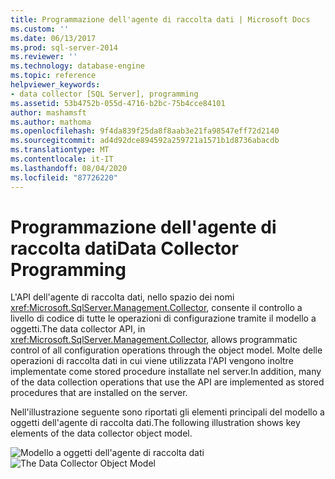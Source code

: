 ```yaml
---
title: Programmazione dell'agente di raccolta dati | Microsoft Docs
ms.custom: ''
ms.date: 06/13/2017
ms.prod: sql-server-2014
ms.reviewer: ''
ms.technology: database-engine
ms.topic: reference
helpviewer_keywords:
- data collector [SQL Server], programming
ms.assetid: 53b4752b-055d-4716-b2bc-75b4cce84101
author: mashamsft
ms.author: mathoma
ms.openlocfilehash: 9f4da839f25da8f8aab3e21fa98547eff72d2140
ms.sourcegitcommit: ad4d92dce894592a259721a1571b1d8736abacdb
ms.translationtype: MT
ms.contentlocale: it-IT
ms.lasthandoff: 08/04/2020
ms.locfileid: "87726220"
---
```

# <a name="data-collector-programming"></a><span data-ttu-id="99f2a-102">Programmazione dell'agente di raccolta dati</span><span class="sxs-lookup"><span data-stu-id="99f2a-102">Data Collector Programming</span></span>
  <span data-ttu-id="99f2a-103">L'API dell'agente di raccolta dati, nello spazio dei nomi <xref:Microsoft.SqlServer.Management.Collector>, consente il controllo a livello di codice di tutte le operazioni di configurazione tramite il modello a oggetti.</span><span class="sxs-lookup"><span data-stu-id="99f2a-103">The data collector API, in <xref:Microsoft.SqlServer.Management.Collector>, allows programmatic control of all configuration operations through the object model.</span></span> <span data-ttu-id="99f2a-104">Molte delle operazioni di raccolta dati in cui viene utilizzata l'API vengono inoltre implementate come stored procedure installate nel server.</span><span class="sxs-lookup"><span data-stu-id="99f2a-104">In addition, many of the data collection operations that use the API are implemented as stored procedures that are installed on the server.</span></span>

 <span data-ttu-id="99f2a-105">Nell'illustrazione seguente sono riportati gli elementi principali del modello a oggetti dell'agente di raccolta dati.</span><span class="sxs-lookup"><span data-stu-id="99f2a-105">The following illustration shows key elements of the data collector object model.</span></span>

 <span data-ttu-id="99f2a-106">![Modello a oggetti dell'agente di raccolta dati](../../../2014/database-engine/dev-guide/media/dc-objectmodel.gif "Modello a oggetti dell'agente di raccolta dati")</span><span class="sxs-lookup"><span data-stu-id="99f2a-106">![The Data Collector Object Model](../../../2014/database-engine/dev-guide/media/dc-objectmodel.gif "The Data Collector Object Model")</span></span>


